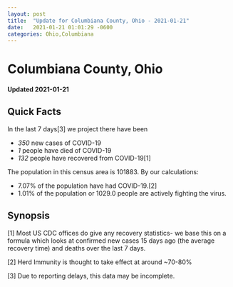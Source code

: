 ```yaml
---
layout: post
title:  "Update for Columbiana County, Ohio - 2021-01-21"
date:   2021-01-21 01:01:29 -0600
categories: Ohio,Columbiana
---
```


# Columbiana County, Ohio
#### Updated 2021-01-21

## Quick Facts

In the last 7 days[3] we project there have been
- *350* new cases of COVID-19
- *1* people have died of COVID-19
- *132* people have recovered from COVID-19[1]

The population in this census area is 101883. By our calculations:
- 7.07% of the population have had COVID-19.[2]
- 1.01% of the population or 1029.0 people are actively fighting the virus.

## Synopsis




[1] Most US CDC offices do give any recovery statistics- we base this on a formula which looks at confirmed new cases
15 days ago (the average recovery time) and deaths over the last 7 days.

[2] Herd Immunity is thought to take effect at around ~70-80%

[3] Due to reporting delays, this data may be incomplete.
 
    